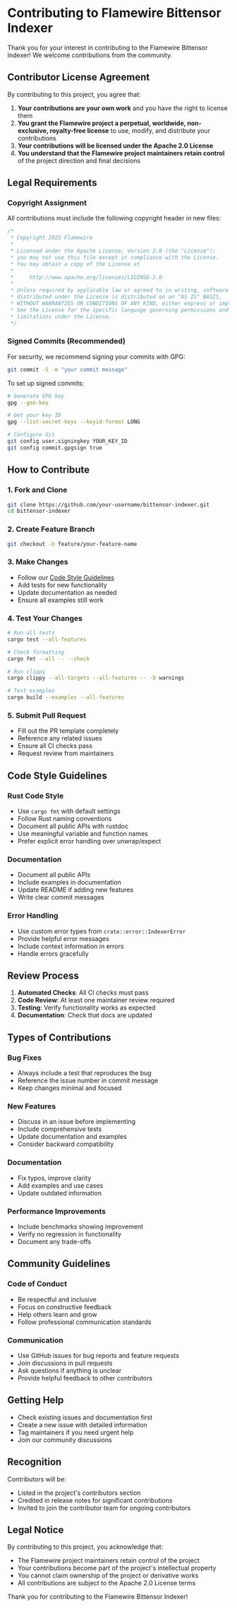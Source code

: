 # Contributing to Flamewire Bittensor Indexer

Thank you for your interest in contributing to the Flamewire Bittensor Indexer! We welcome contributions from the community.

## Contributor License Agreement

By contributing to this project, you agree that:

1. **Your contributions are your own work** and you have the right to license them
2. **You grant the Flamewire project a perpetual, worldwide, non-exclusive, royalty-free license** to use, modify, and distribute your contributions
3. **Your contributions will be licensed under the Apache 2.0 License**
4. **You understand that the Flamewire project maintainers retain control** of the project direction and final decisions

## Legal Requirements

### Copyright Assignment

All contributions must include the following copyright header in new files:

```rust
/*
 * Copyright 2025 Flamewire
 *
 * Licensed under the Apache License, Version 2.0 (the "License");
 * you may not use this file except in compliance with the License.
 * You may obtain a copy of the License at
 *
 *     http://www.apache.org/licenses/LICENSE-2.0
 *
 * Unless required by applicable law or agreed to in writing, software
 * distributed under the License is distributed on an "AS IS" BASIS,
 * WITHOUT WARRANTIES OR CONDITIONS OF ANY KIND, either express or implied.
 * See the License for the specific language governing permissions and
 * limitations under the License.
 */
```

### Signed Commits (Recommended)

For security, we recommend signing your commits with GPG:

```bash
git commit -S -m "your commit message"
```

To set up signed commits:
```bash
# Generate GPG key
gpg --gen-key

# Get your key ID
gpg --list-secret-keys --keyid-format LONG

# Configure Git
git config user.signingkey YOUR_KEY_ID
git config commit.gpgsign true
```

## How to Contribute

### 1. Fork and Clone

```bash
git clone https://github.com/your-username/bittensor-indexer.git
cd bittensor-indexer
```

### 2. Create Feature Branch

```bash
git checkout -b feature/your-feature-name
```

### 3. Make Changes

- Follow our [Code Style Guidelines](#code-style)
- Add tests for new functionality
- Update documentation as needed
- Ensure all examples still work

### 4. Test Your Changes

```bash
# Run all tests
cargo test --all-features

# Check formatting
cargo fmt --all -- --check

# Run clippy
cargo clippy --all-targets --all-features -- -D warnings

# Test examples
cargo build --examples --all-features
```

### 5. Submit Pull Request

- Fill out the PR template completely
- Reference any related issues
- Ensure all CI checks pass
- Request review from maintainers

## Code Style Guidelines

### Rust Code Style

- Use `cargo fmt` with default settings
- Follow Rust naming conventions
- Document all public APIs with rustdoc
- Use meaningful variable and function names
- Prefer explicit error handling over unwrap/expect

### Documentation

- Document all public APIs
- Include examples in documentation
- Update README if adding new features
- Write clear commit messages

### Error Handling

- Use custom error types from `crate::error::IndexerError`
- Provide helpful error messages
- Include context information in errors
- Handle errors gracefully

## Review Process

1. **Automated Checks**: All CI checks must pass
2. **Code Review**: At least one maintainer review required
3. **Testing**: Verify functionality works as expected
4. **Documentation**: Check that docs are updated

## Types of Contributions

### Bug Fixes
- Always include a test that reproduces the bug
- Reference the issue number in commit message
- Keep changes minimal and focused

### New Features
- Discuss in an issue before implementing
- Include comprehensive tests
- Update documentation and examples
- Consider backward compatibility

### Documentation
- Fix typos, improve clarity
- Add examples and use cases
- Update outdated information

### Performance Improvements
- Include benchmarks showing improvement
- Verify no regression in functionality
- Document any trade-offs

## Community Guidelines

### Code of Conduct

- Be respectful and inclusive
- Focus on constructive feedback
- Help others learn and grow
- Follow professional communication standards

### Communication

- Use GitHub issues for bug reports and feature requests
- Join discussions in pull requests
- Ask questions if anything is unclear
- Provide helpful feedback to other contributors

## Getting Help

- Check existing issues and documentation first
- Create a new issue with detailed information
- Tag maintainers if you need urgent help
- Join our community discussions

## Recognition

Contributors will be:
- Listed in the project's contributors section
- Credited in release notes for significant contributions
- Invited to join the contributor team for ongoing contributors

## Legal Notice

By contributing to this project, you acknowledge that:

- The Flamewire project maintainers retain control of the project
- Your contributions become part of the project's intellectual property
- You cannot claim ownership of the project or derivative works
- All contributions are subject to the Apache 2.0 License terms

Thank you for contributing to the Flamewire Bittensor Indexer!